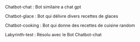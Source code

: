Chatbot-chat : Bot similaire a chat gpt 

Chatbot-glace : Bot qui délivre divers recettes de glaces 

Chatbot-cooking : Bot qui donne des recettes de cuisine random 

Labyrinth-test : Résolu avec le Bot Chatbot-chat 